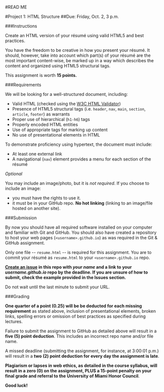 #READ ME

#Project 1: HTML Structure
##Due: Friday, Oct. 2, 3 p.m.

###Instructions

Create an HTML version of your résumé using valid HTML5 and best practices.

You have the freedom to be creative in how you present your résumé. It should, however, take into account which part(s) of your résumé are the most important content-wise, be marked up in a way which describes the content and organized using HTML5 structural tags.

This assignment is worth **15 points.**

###Requirements

We will be looking for a well-structured document, including:

- Valid HTML (checked using the [W3C HTML Validator](http://validator.w3.org/))
- Presence of HTML5 structural tags (i.e. `header`, `nav`, `main`, `section`, `article`, `footer`) as warrants
- Proper use of hierarchical (`h1-h6`) tags
- Properly encoded HTML entities
- Use of appropriate tags for marking up content
- No use of presentational elements in HTML

To demonstrate proficiency using hypertext, the document must include:

- At least one external link
- A navigational (`nav`) element provides a menu for each section of the résumé

*Optional*

You may include an image/photo, but it is *not required*. If you choose to include an image:

- you must have the rights to use it.
- it must be in your GitHub repo. **No hot linking** (linking to an image/file hosted on another site).

###Submission

By now you should have all required software installed on your computer and familiar with Git and GitHub. You should also have created a repository to host your web pages (`<username>.github.io`) as was required in the Git & GitHub assignment.

Only one file -- `resume.html` -- is required for this assignment. You are to commit your résumé as `resume.html` to your `<username>.github.io` repo.

**[Create an issue](https://github.com/umiami-web-design/project-structure/issues) in this repo with *your name* and a link to your *username.github.io* repo by the deadline. If you are unsure of how to submit, check the example provided in the Issues section.**

Do not wait until the last minute to submit your URL.


###Grading

**One quarter of a point (0.25) will be be deducted for each missing requirement** as stated above, inclusion of presentational elements, broken links, spelling errors or omission of best practices as specified during lectures.

Failure to submit the assignment to GitHub as detailed above will result in a **five (5) point deduction**. This includes an incorrect repo name and/or file name.

A missed deadline (submitting the assignment, for instance, at 3:00:01 p.m.) will result in a **two (2) point deduction for every day the assignment is late**.

**Plagiarism or lapses in web ethics, as detailed in the course syllabus, will result in a zero (0) on the assignment, PLUS a 15-point penalty on your final grade and referral to the University of Miami Honor Council**.

**Good luck!**
